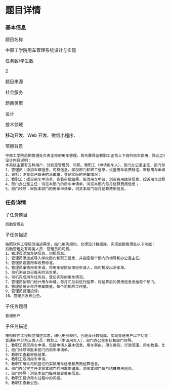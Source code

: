 # 题目详情

### 基本信息

题目名称

中原工学院用车管理系统设计与实现

任务数/学生数

2

题目来源

社会服务

题目类型

设计

技术领域

移动开发、Web 开发、微信小程序、

项目背景

```txt
中原工学院后勤管理处负责全校的用车管理，首先要保证教职工正常上下班的班车使用，除此之外，如果学校各类行政会务需要用车，或者学生实习需要用车，可以向后勤管理处申请租赁校车来使用。以前租赁校车的申请是采用纸质申请单来完成的，找领导签字，在各个校区之间递送申请单都非常的麻烦，还会耽误申请的进度。为了使申请过程更加简便，提高申请的效率，更好的为广大师生服务，后勤管理处决定开发一套用车管理系统，在线进行用车的申请和审批。
设计内容说明：
本系统主要有五种用户，分别是管理员、司机、教职工（申请用车人）、部门办公室主任、部门领导，这五种用户的功能分别是：
1、管理员：添加车辆信息，司机信息，学校部门和职工信息，设置用车收费标准，审核用车申请，将用车安排反馈给申请人，向司机发出派车单，按部门统计用车申请，每月汇总后进行结算，将结算后的费用信息发给每个部门，受理投诉；
2、司机：浏览自己每天的派车单，登记实际的用车情况；
3、教职工：提交用车申请单，查看审批结果，取消用车申请，浏览费用结算信息，投诉用车过程中的问题；
4、部门办公室主任：浏览本部门的用车申请单，浏览本部门每月结算费用信息；
5、部门领导：审批本部门的用车申请单，浏览本部门每月结算费用信息。
```

### 任务详情

子任务题目

```txt
后勤管理处
```

子任务描述

```txt
按照软件工程规范描述需求，细化用例规约，合理设计数据库，实现后勤管理处以下功能：
后勤管理处有两类人员：管理员和司机。
1、管理员添加车辆信息，司机信息。
2、管理员添加或导入学校部门和职工信息，并指定每个部门的领导和办公室主任。
3、管理员设置用车收费标准。
4、管理员审核用车申请，将用车安排反馈给申请人，向司机发出派车单。
5、司机浏览自己每天的派车单。
6、司机完成用车任务后，登记实际的用车情况。
7、管理员按部门统计用车申请，每月汇总后进行结算，将结算后的费用信息发给每个部门。
8、管理员统计每月用车数量，每个司机的工作量。
9、管理员受理投诉。
10、管理员发布公告。
```

子任务题目

```txt
普通用户
```

子任务描述

```txt
按照软件工程规范描述需求，细化用例规约，合理设计数据库，实现普通用户以下功能：
普通用户分为三类人员：教职工（申请用车人），部门办公室主任和部门领导。
1、教职工提交用车申请，包括申请人基本信息，用车事由，用车类别，行驶范围，用车数量，出行人数，出发和往返的时间、地点。
2、部门领导审批本部门的用车申请单。
3、教职工查看审批结果。
4、教职工取消用车申请。
5、教职工确认司机登记的实际用车信息和费用结算信息。
6、部门办公室主任浏览本部门的用车申请单，浏览本部门每月结算费用信息。
7、部门领导：浏览本部门每月结算费用信息。
8、教职工投诉用车过程中的问题。
9、教职工查看公告。
```
